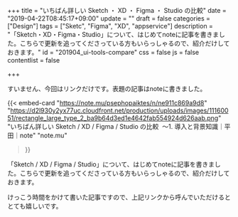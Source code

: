 +++
title = "いちばん詳しい Sketch ・ XD ・ Figma ・ Studio の比較"
date = "2019-04-22T08:45:17+09:00"
update = ""
draft = false
categories = ["Design"]
tags = ["Sketc", "Figma", "XD", "appservice"]
description = "「Sketch・XD・Figma・Studio」について、はじめてnoteに記事を書きました。こちらで更新を追ってくださっている方もいらっしゃるので、紹介だけしておきます。"
id = "201904_ui-tools-compare"
css = false
js = false
contentlist = false

+++

すいません、今回はリンクだけです。表題の記事はnoteに書きました。

{{< embed-card
    "https://note.mu/psephopaiktes/n/ne911c869a9d8"
    "https://d2l930y2yx77uc.cloudfront.net/production/uploads/images/11160051/rectangle_large_type_2_ba9b64d3ed1e4642fab554924d626aab.png"
    "いちばん詳しい Sketch / XD / Figma / Studio の比較  〜1. 導入と背景知識｜平田｜note"
    "note.mu"
>}}


「Sketch / XD / Figma / Studio」について、はじめてnoteに記事を書きました。こちらで更新を追ってくださっている方もいらっしゃるので、紹介だけしておきます。

けっこう時間をかけて書いた記事ですので、上記リンクから呼んでいただけるととても嬉しいです。
